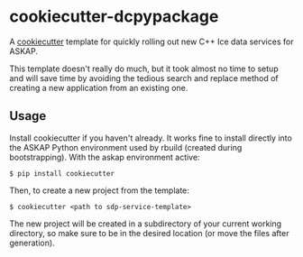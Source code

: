 cookiecutter-dcpypackage
========================

A [cookiecutter](https://github.com/audreyr/cookiecutter) template for quickly
rolling out new C++ Ice data services for ASKAP.

This template doesn't really do much, but it took almost no time to setup and
will save time by avoiding the tedious search and replace method of creating
a new application from an existing one.

Usage
-----
Install cookiecutter if you haven't already.
It works fine to install directly into the ASKAP Python environment used by
rbuild (created during bootstrapping). With the askap environment active:

    $ pip install cookiecutter

Then, to create a new project from the template:

    $ cookiecutter <path to sdp-service-template>

The new project will be created in a subdirectory of your current working
directory, so make sure to be in the desired location (or move the files after
generation).
